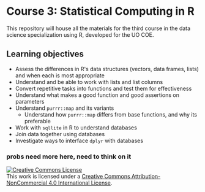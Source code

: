 # Course 3: Statistical Computing in R
This repository will house all the materials for the third course in the data science specialization using R, developed for the UO COE.

## Learning objectives
* Assess the differences in R's data structures (vectors, data frames, lists) and when each is most appropriate
* Understand and be able to work with lists and list columns
* Convert repetitive tasks into functions and test them for effectiveness
* Understand what makes a good function and good assertions on parameters
* Understand `purrr::map` and its variants
	+ Understand how `purrr::map` differs from base functions, and why its preferable
* Work with `sqllite` in R to understand databases
* Join data together using databases
* Investigate ways to interface `dplyr` with databases

<!--	
* Use linear regression as a basic model and evaluate its limitations
* Work with `purrr::nest`ed data frames, specifically within the context of fitting multiple models
* Compare and contrast the `group_by()` + `summarize()` approach with the `unnest()`/`map()` approach
-->

### probs need more here, need to think on it

<a rel="license" href="http://creativecommons.org/licenses/by-nc/4.0/"><img alt="Creative Commons License" style="border-width:0" src="https://i.creativecommons.org/l/by-nc/4.0/88x31.png" /></a><br />This work is licensed under a <a rel="license" href="http://creativecommons.org/licenses/by-nc/4.0/">Creative Commons Attribution-NonCommercial 4.0 International License</a>.
